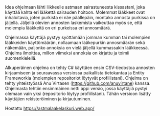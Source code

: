 Idea ohjelmaan lähti liikkeelle astmaan sairastuneesta kissastani, joka käyttää kahta eri lääkettä sairauden hoitoon. Molemmat lääkkeet ovat inhaloitavia, joten purkista ei näe 
päällepäin, montako annosta purkissa on jäljellä. Jäljellä olevien annosten laskemista vaikeuttaa myös se, että molempia lääkkeitä on eri purkeissa eri annosmäärä. 

Ohjelmassa käyttäjä pystyy syöttämään jomman kumman tai molempien lääkkeiden käyttömäärän, nollaamaan lääkepurkin annosmäärän sekä näkemään, paljonko annoksia on vielä jäljellä 
kummassakin lääkkeessä. Ohjelma ilmoittaa, millon viimeksi annoksia on kirjattu ja toimii suomenkielellä.

Alkuperäinen ohjelma on tehty C# käyttäen ensin CSV-tiedostoa annosten kirjaamiseen ja seuraavassa versiossa paikallista tietokantaa ja Entity Frameworkia 
(molempien repositoriot löytyvät profiilistani). Ohjelma on tehty yhteistyössä Anu Virtasen (https://github.com/anuvirtane) kanssa. Ohjelmasta tehtiin ensimmäinen netti appi versio, jossa käyttäjiä pystyi olemaan vain yksi (repositorio löytyy profiilistani). Tähän versioon lisätty käyttäjien rekisteröiminen ja kirjautuminen.

Hostattu https://astmalaakelaskuri.web.app/
